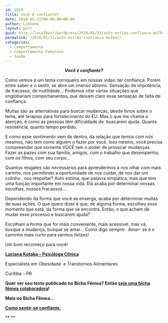 ```yaml
---
id: 2819
title: Você é confiante?
date: 2010-05-21T00:00:00+00:00
author: Lidiane
layout: post
guid: http://localhost/wordpress/2010/05/21/auto-estima-confianca-mulher/
permalink: /2010/05/21/auto-estima-confianca-mulher/
categories:
  - Comportamento
  - Comportamento Feminino
  - Saúde
---
```

<p style="text-align: center;">
  <strong><em>Você é confiante?</em></strong>
</p>

Como vemos é um tema corriqueiro em nossas vidas: ter confiança. Porém entre saber e o sentir, se abre um imenso abismo. Sensação de impotência, de fracasso, de inutilidade… Podemos citar várias situações que englobariam comportamentos, que deixam claro essa sensação de falta de confiança.

Muitas são as alternativas para buscar mudanças, desde livros sobre o tema, até terapias para fortalecimento do EU. Mas o que me chama a atenção, é como as pessoas têm difículdade de  buscarem ajuda. Quanta resistência, quanto tempo perdido.

<!--more-->

E como esse sentimento vem de dentro, da relação que temos com nós mesmos, não tem como alguém o fazer por você. Isso mesmo, você precisa compreender que somente VOCÊ tem o poder de provocar mudanças. Fazer as pazes com sua família, amigos, com o trabalho que desempenha, com os filhos, com seu corpo…

Quantos resgates são necessários para aprendermos a nos olhar com mais carinho, nos permitindo a oportunidade de nos cuidar, de nos dar um colinho , nos respeitar? Auto estima, que palavra simpática, mas que tem uma função importante em nossa vida. Ela acaba por determinar nossas escolhas, nossos fracassos…

Dependendo da forma que você se enxerga, acaba por determinar muitas de suas ações. O que quero dizer é que, de alguma forma, escolheu esse momento que está, da forma que se encontra. Então, o que acham de mudar esse processo e buscarem ajuda?

Escolham a forma que for mais conveniente, mais acessível, mas vá, busque a mudança, busque se amar… Como digo sempre:  Amar- se é o caminho mais curto para sermos felizes!

Um bom recomeço para você!

**<a href="http://blog.comportamentomagro.com.br/" target="_blank">Luciana Kotaka – Psicóloga Clínica</a>**

Especialista em Obesidade  e Transtornos Alimentares

Curitiba – PR

**Quer ver seu texto publicado no Bicha Fêmea? Então [seja uma bicha fêmea colaboradora](http://www.trololodemulher.com.br/colabore/)!**

**Mais no Bicha Fêmea&#8230;**

**<a href="http://www.trololodemulher.com.br/2010/05/03/auto-estima/" target="_self">Como sentir-se confiante.</a>**

** **